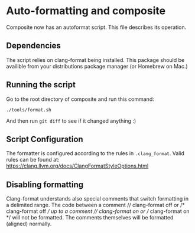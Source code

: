Auto-formatting and composite
=============================
Composite now has an autoformat script. This file describes its operation.

Dependencies
------------
The script relies on clang-format being installed. This package should be
availible from your distributions package manager (or Homebrew on Mac.)


Running the script
------------------
Go to the root directory of composite and run this command:
```
./tools/format.sh
```
And then run `git diff` to see if it changed anything :)


Script Configuration
--------------------
The formatter is configured according to the rules in `.clang_format`.
Valid rules can be found at:
https://clang.llvm.org/docs/ClangFormatStyleOptions.html


Disabling formatting
---------------------
Clang-format understands also special comments that switch formatting in a delimited range.
The code between a comment // clang-format off or /* clang-format off */
up to a comment // clang-format on or /* clang-format on */ will not be formatted. 
The comments themselves will be formatted (aligned) normally.


